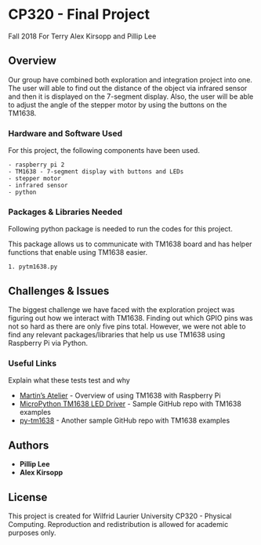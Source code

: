 # CP320 - Final Project

Fall 2018
For Terry
Alex Kirsopp and Pillip Lee

## Overview

Our group have combined both exploration and integration project into one.
The user will able to find out the distance of the object via infrared sensor and then it is displayed on the 7-segment display.
Also, the user will be able to adjust the angle of the stepper motor by using the buttons on the TM1638.

### Hardware and Software Used

For this project, the following components have been used.

```
- raspberry pi 2
- TM1638 - 7-segment display with buttons and LEDs
- stepper motor
- infrared sensor
- python
```

### Packages & Libraries Needed

Following python package is needed to run the codes for this project.

This package allows us to communicate with TM1638 board and has helper functions that enable using TM1638 easier.
```
1. pytm1638.py
```

## Challenges & Issues

The biggest challenge we have faced with the exploration project was figuring out how we interact with TM1638.
Finding out which GPIO pins was not so hard as there are only five pins total. However, we were not able to find any
relevant packages/libraries that help us use TM1638 using Raspberry Pi via Python.

### Useful Links

Explain what these tests test and why

* [Martin’s Atelier](https://mjoldfield.com/atelier/2012/08/pi-tm1638.html) - Overview of using TM1638 with Raspberry Pi
* [MicroPython TM1638 LED Driver](https://github.com/mcauser/micropython-tm1638) - Sample GitHub repo with TM1638 examples
* [py-tm1638](https://github.com/johnblackmore/py-tm1638) - Another sample GitHub repo with TM1638 examples

## Authors

* **Pillip Lee**
* **Alex Kirsopp**

## License

This project is created for Wilfrid Laurier University CP320 - Physical Computing. Reproduction and redistribution is allowed for academic purposes only.
